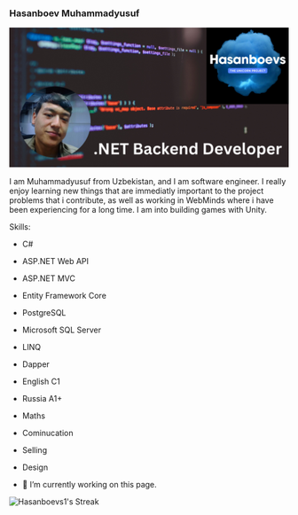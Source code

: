 ### Hasanboev Muhammadyusuf
![](https://github.com/Hasanboevs1/Hasanboevs1/blob/main/NET%20Backend%20Developer.jpg?raw=true)

I am Muhammadyusuf from Uzbekistan, and I am software engineer. I really enjoy learning new things that are immediatly important to the project problems that i contribute, as well as working in WebMinds where i have been experiencing for a long time. I am into building games with Unity.

 Skills:
 - C#
 - ASP.NET Web API
 - ASP.NET MVC
 - Entity Framework Core
 - PostgreSQL
 - Microsoft SQL Server
 - LINQ
 - Dapper
 - English C1
 - Russia A1+
 - Maths
 - Cominucation
 - Selling
 - Design

- 🔭 I’m currently working on this page. 



![Hasanboevs1's Streak](https://github-readme-streak-stats.herokuapp.com/?user=Hasanboevs1&theme=vue-dark&hide_border=false)
